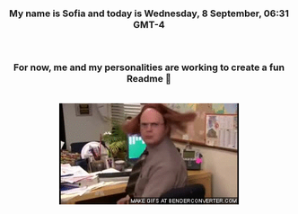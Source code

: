 


<div align="center">
<h3 >My name is Sofia and today is Wednesday, 8 September, 06:31 GMT-4</h3><br>
<h3 >For now, me and my personalities are working to create a fun Readme 👋
</h3><br>
<img src='img/dwight.gif' alt='working...'/>
</div>
